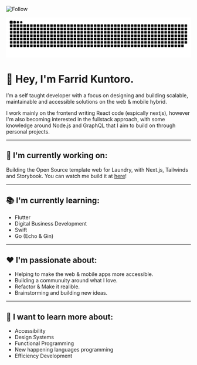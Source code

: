 ![Follow](https://img.shields.io/twitter/follow/FarridKuntoro?color=%231DA1F2&logo=Twitter&style=flat-square)

<a href="https://github.com/farridkun"><img src="https://github.com/Platane/snk/raw/output/github-contribution-grid-snake.svg"></a>

# 👋 Hey, I'm Farrid Kuntoro.

I’m a self taught developer with a focus on designing and building scalable, maintainable and accessible solutions on the web & mobile hybrid.

I work mainly on the frontend writing React code (espically nextjs), however I'm also becoming interested in the fullstack approach, with some knowledge around Node.js and GraphQL that I aim to build on through personal projects.

--- 

## 🚀 I'm currently working on: 

Building the Open Source template web for Laundry, with Next.js, Tailwinds and Storybook. You can watch me build it at [here](https://github.com/farridkun/LaundryKun)!

--- 

## 📚 I'm currently learning: 

- Flutter
- Digital Business Development
- Swift
- Go (Echo & Gin)

--- 

## ❤ I'm passionate about: 

- Helping to make the web & mobile apps more accessible.
- Building a communuity around what I love.
- Refactor & Make it realible.
- Brainstorming and building new ideas.

---

## 💭 I want to learn more about: 

- Accessibility
- Design Systems
- Functional Programming
- New happening languages programming
- Efficiency Development
